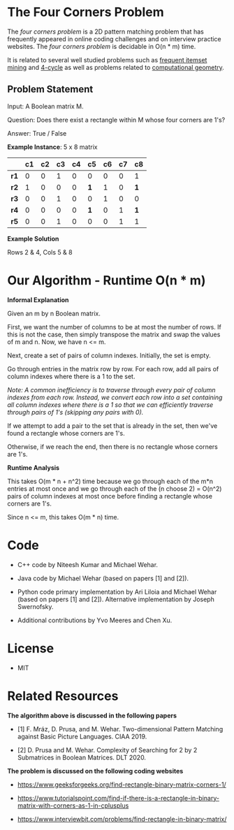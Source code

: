 # The Four Corners Problem

The *four corners problem* is a 2D pattern matching problem that has frequently appeared in online coding challenges and on interview practice websites.  The *four corners problem* is decidable in O(n \* m) time.

It is related to several well studied problems such as [frequent itemset mining](https://citeseerx.ist.psu.edu/viewdoc/summary?doi=10.1.1.210.7727) and [4-cycle](https://www.sciencedirect.com/science/article/pii/S0304020808730196) as well as problems related to [computational geometry](http://dspace.library.uu.nl/handle/1874/16599).

## Problem Statement

Input: A Boolean matrix M.

Question: Does there exist a rectangle within M whose four corners are 1's?

Answer: True / False

**Example Instance**: 5 x 8 matrix

|        |  c1  |  c2  |  c3  |  c4  |  c5   |  c6  |  c7  |  c8   |
|   ---  | ---  | ---  | ---  | ---  | ---   | ---  | ---  | ---   |
| **r1** | 0    | 0    | 1    | 0    | 0     | 0    | 0    | 1     |
| **r2** | 1    | 0    | 0    | 0    | **1** | 1    | 0    | **1** |
| **r3** | 0    | 0    | 1    | 0    | 0     | 1    | 0    | 0     |
| **r4** | 0    | 0    | 0    | 0    | **1** | 0    | 1    | **1** |
| **r5** | 0    | 0    | 1    | 0    | 0     | 0    | 1    | 1     |

**Example Solution**

Rows 2 & 4, Cols 5 & 8

# Our Algorithm - Runtime O(n \* m)

**Informal Explanation**

Given an m by n Boolean matrix.

First, we want the number of columns to be at most the number of rows. If this is not the case, then simply transpose the matrix and swap the values of m and n. Now, we have n <= m.

Next, create a set of pairs of column indexes. Initially, the set is empty.

Go through entries in the matrix row by row. For each row, add all pairs of column indexes where there is a 1 to the set.

*Note: A common inefficiency is to traverse through every pair of column indexes from each row.  Instead, we convert each row into a set containing all column indexes where there is a 1 so that we can efficiently traverse through pairs of 1's (skipping any pairs with 0).*

If we attempt to add a pair to the set that is already in the set, then we've found a rectangle whose corners are 1's.

Otherwise, if we reach the end, then there is no rectangle whose corners are 1's.

**Runtime Analysis**

This takes O(m \* n + n^2) time because we go through each of the m*n entries at most once and we go through each of the (n choose 2) = O(n^2) pairs of column indexes at most once before finding a rectangle whose corners are 1's.

Since n <= m, this takes O(m \* n) time.

# Code

- C++ code by Niteesh Kumar and Michael Wehar.

- Java code by Michael Wehar (based on papers [1] and [2]).

- Python code primary implementation by Ari Liloia and Michael Wehar (based on papers [1] and [2]).  Alternative implementation by Joseph Swernofsky.

- Additional contributions by Yvo Meeres and Chen Xu.

# License

- MIT

# Related Resources

**The algorithm above is discussed in the following papers**

- [1] F. Mráz, D. Prusa, and M. Wehar. Two-dimensional Pattern Matching against Basic Picture Languages. CIAA 2019.

- [2] D. Prusa and M. Wehar. Complexity of Searching for 2 by 2 Submatrices in Boolean Matrices. DLT 2020.

**The problem is discussed on the following coding websites**

- https://www.geeksforgeeks.org/find-rectangle-binary-matrix-corners-1/

- https://www.tutorialspoint.com/find-if-there-is-a-rectangle-in-binary-matrix-with-corners-as-1-in-cplusplus

- https://www.interviewbit.com/problems/find-rectangle-in-binary-matrix/
